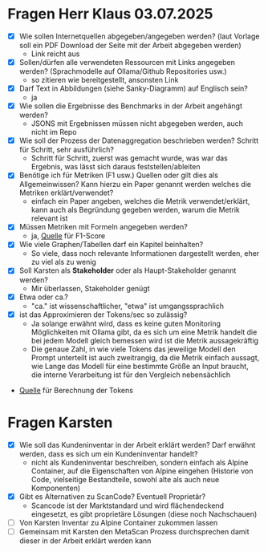 # Fragen Herr Klaus 03.07.2025
- [x] Wie sollen Internetquellen abgegeben/angegeben werden? (laut Vorlage soll ein PDF Download der Seite mit der 
Arbeit abgegeben werden)
  - Link reicht aus
- [x] Sollen/dürfen alle verwendeten Ressourcen mit Links angegeben werden? (Sprachmodelle auf Ollama/Github Repositories usw.)
  - so zitieren wie bereitgestellt, ansonsten Link
- [x] Darf Text in Abbildungen (siehe Sanky-Diagramm) auf Englisch sein?
  - ja
- [x] Wie sollen die Ergebnisse des Benchmarks in der Arbeit angehängt werden?
  - JSONS mit Ergebnissen müssen nicht abgegeben werden, auch nicht im Repo
- [x] Wie soll der Prozess der Datenaggregation beschrieben werden? Schritt für Schritt, sehr ausführlich?
  - Schritt für Schritt, zuerst was gemacht wurde, was war das Ergebnis, was lässt sich daraus feststellen/ableiten
- [x] Benötige ich für Metriken (F1 usw.) Quellen oder gilt dies als Allgemeinwissen? Kann hierzu ein Paper genannt werden
welches die Metriken erklärt/verwendet?
  - einfach ein Paper angeben, welches die Metrik verwendet/erklärt, kann auch als Begründung gegeben werden, warum die Metrik relevant ist
- [x] Müssen Metriken mit Formeln angegeben werden?
  - ja, [Quelle](https://en.wikipedia.org/wiki/F-score) für F1-Score
- [x] Wie viele Graphen/Tabellen darf ein Kapitel beinhalten?
  - So viele, dass noch relevante Informationen dargestellt werden, eher zu viel als zu wenig
- [x] Soll Karsten als **Stakeholder** oder als Haupt-Stakeholder genannt werden?
  - Mir überlassen, Stakeholder genügt
- [x] Etwa oder ca.?
  - "ca." ist wissenschaftlicher, "etwa" ist umgangssprachlich
- [x] ist das Approximieren der Tokens/sec so zulässig?
  - Ja solange erwähnt wird, dass es keine guten Monitoring Möglichkeiten mit Ollama gibt, da es sich um eine Metrik handelt 
die bei jedem Modell gleich bemessen wird ist die Metrik aussagekräftig
  - Die genaue Zahl, in wie viele Tokens das jeweilige Modell den Prompt unterteilt ist auch zweitrangig, da die Metrik 
einfach aussagt, wie Lange das Modell für eine bestimmte Größe an Input braucht, die interne Verarbeitung ist für den Vergleich nebensächlich
- [Quelle](https://help.openai.com/en/articles/4936856-what-are-tokens-and-how-to-count-them) für Berechnung der Tokens

# Fragen Karsten
- [x] Wie soll das Kundeninventar in der Arbeit erklärt werden? Darf erwähnt werden, dass es sich um ein Kundeninventar 
handelt?
  - nicht als Kundeninventar beschreiben, sondern einfach als Alpine Container, auf die Eigenschaften von Alpine eingehen
(Historie von Code, vielseitige Bestandteile, sowohl alte als auch neue Komponenten)
- [x] Gibt es Alternativen zu ScanCode? Eventuell Proprietär?
  - Scancode ist der Marktstandard und wird flächendeckend eingesetzt, es gibt proprietäre Lösungen (diese noch Nachschauen)
- [ ] Von Karsten Inventar zu Alpine Container zukommen lassen
- [ ] Gemeinsam mit Karsten den MetaScan Prozess durchsprechen damit dieser in der Arbeit erklärt werden kann
